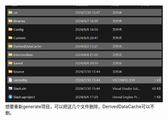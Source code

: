 ![输入图片说明](/imgs/2024-08-08/Lc65tr4D0kSUIHH7.png)
想要重新generate项目，可以把这几个文件删除，DerivedDataCache可以不删。
<!--stackedit_data:
eyJoaXN0b3J5IjpbNzM3NjU0OTU5XX0=
-->